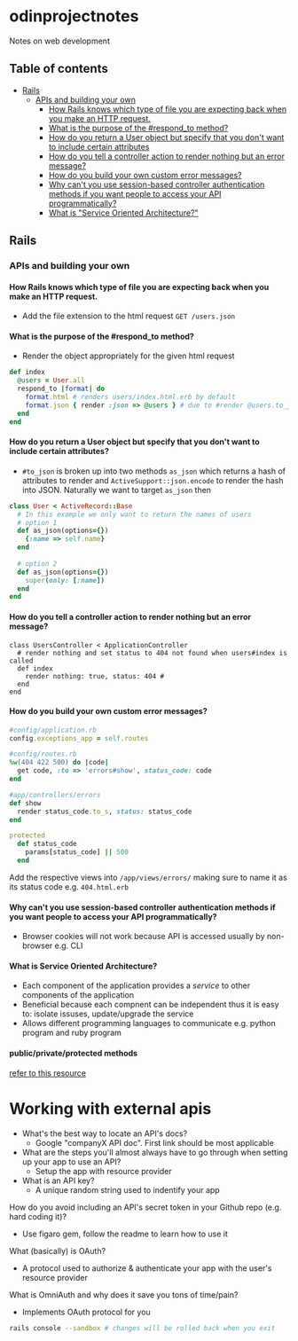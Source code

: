 # odinprojectnotes
Notes on web development

## Table of contents

* [Rails](#rails)
  * [APIs and building your own](#apis-and-building-your-own)
    * [How Rails knows which type of file you are expecting back when you make an HTTP request.](#1)
    * [What is the purpose of the #respond_to method?](#2)
    * [How do you return a User object but specify that you don't want to include certain attributes](#3)
    * [How do you tell a controller action to render nothing but an error message?](#4)
    * [How do you build your own custom error messages?](#5)
    * [Why can't you use session-based controller authentication methods if you want people to access your API programmatically?](#6)
    * [What is "Service Oriented Architecture?"](#7)

## Rails

### APIs and building your own

#### <a name=1></a>How Rails knows which type of file you are expecting back when you make an HTTP request. 
  * Add the file extension to the html request `GET /users.json`


#### <a name=2></a>What is the purpose of the #respond_to method?
  * Render the object appropriately for the given html request
  
  ``` Ruby
  def index 
    @users = User.all
    respond_to |format| do
      format.html # renders users/index.html.erb by default
      format.json { render :json => @users } # due to #render @users.to_json will be called automatically
    end
  end
  ``` 
  
  
#### <a name=3></a>How do you return a User object but specify that you don't want to include certain attributes?
  * `#to_json` is broken up into two methods `as_json` which returns a hash of attributes to render and `ActiveSupport::json.encode` to       render the hash into JSON. Naturally we want to target `as_json` then
  ``` Ruby
  class User < ActiveRecord::Base
    # In this example we only want to return the names of users 
    # option 1
    def as_json(options={})
      {:name => self.name}
    end
    
    # option 2
    def as_json(options={})
      super(only: [:name])
    end
  end
  ```
  
  
#### <a name=4></a>How do you tell a controller action to render nothing but an error message?
  ```
  class UsersController < ApplicationController
    # render nothing and set status to 404 not found when users#index is called 
    def index
      render nothing: true, status: 404 # 
    end
  end
  ```
  
  
#### <a name=5></a>How do you build your own custom error messages?
  ``` Ruby
  #config/application.rb
  config.exceptions_app = self.routes
  ```
  ``` Ruby
  #config/routes.rb
  %w(404 422 500) do |code|
    get code, :to => 'errors#show', status_code: code
  end
  ```
  ``` Ruby
  #app/controllers/errors
  def show
    render status_code.to_s, status: status_code
  end
  
  protected
    def status_code
      params[status_code] || 500
    end
  ```
  Add the respective views into `/app/views/errors/` making sure to name it as its status code e.g. `404.html.erb`
  
  
#### <a name=6></a>Why can't you use session-based controller authentication methods if you want people to access your API programmatically?
  * Browser cookies will not work because API is accessed usually by non-browser e.g. CLI
  
  
#### <a name=7></a>What is Service Oriented Architecture?
  * Each component of the application provides a *service* to other components of the application
  * Beneficial because each compnent can be independent thus it is easy to: isolate issuses, update/upgrade the service
  * Allows different programming languages to communicate e.g. python program and ruby program

#### <a name='public-method'></a>public/private/protected methods
[refer to this resource](https://tenderlovemaking.com/2012/09/07/protected-methods-and-ruby-2-0.html)

# Working with external apis
* What's the best way to locate an API's docs?
  * Google "companyX API doc". First link should be most applicable 
* What are the steps you'll almost always have to go through when setting up your app to use an API?
  * Setup the app with resource provider 
* What is an API key?
  * A unique random string used to indentify your app

How do you avoid including an API's secret token in your Github repo (e.g. hard coding it)?
 * Use figaro gem, follow the readme to learn how to use it
    
What (basically) is OAuth?
 * A protocol used to authorize & authenticate your app with the user's resource provider

What is OmniAuth and why does it save you tons of time/pain?
 * Implements OAuth protocol for you 

``` bash
rails console --sandbox # changes will be rolled back when you exit
```
